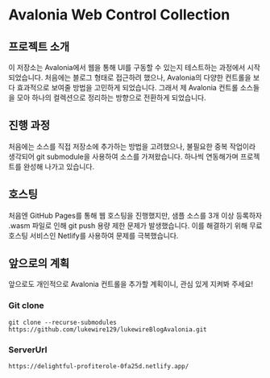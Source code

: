 # Avalonia Web Control Collection
## 프로젝트 소개
이 저장소는 Avalonia에서 웹을 통해 UI를 구동할 수 있는지 테스트하는 과정에서 시작되었습니다. 처음에는 블로그 형태로 접근하려 했으나, Avalonia의 다양한 컨트롤을 보다 효과적으로 보여줄 방법을 고민하게 되었습니다. 그래서 제 Avalonia 컨트롤 소스들을 모아 하나의 컬렉션으로 정리하는 방향으로 전환하게 되었습니다.

## 진행 과정
처음에는 소스를 직접 저장소에 추가하는 방법을 고려했으나, 불필요한 중복 작업이라 생각되어 git submodule을 사용하여 소스를 가져왔습니다. 하나씩 연동해가며 프로젝트를 완성해 나가고 있습니다.

## 호스팅
처음엔 GitHub Pages를 통해 웹 호스팅을 진행했지만, 샘플 소스를 3개 이상 등록하자 .wasm 파일로 인해 git push 용량 제한 문제가 발생했습니다. 이를 해결하기 위해 무료 호스팅 서비스인 Netlify를 사용하여 문제를 극복했습니다.

## 앞으로의 계획
앞으로도 개인적으로 Avalonia 컨트롤을 추가할 계획이니, 관심 있게 지켜봐 주세요!

### Git clone
```
git clone --recurse-submodules https://github.com/lukewire129/lukewireBlogAvalonia.git
```

### ServerUrl
```
https://delightful-profiterole-0fa25d.netlify.app/
```
